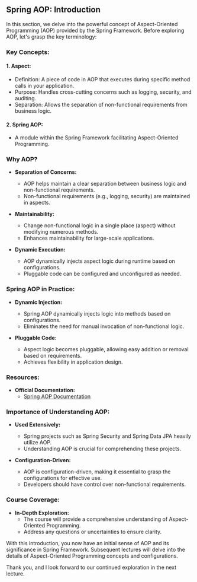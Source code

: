 ## Spring AOP: Introduction

In this section, we delve into the powerful concept of Aspect-Oriented Programming (AOP) provided by the Spring Framework. Before exploring AOP, let's grasp the key terminology:

### Key Concepts:

#### 1. **Aspect:**
   - Definition: A piece of code in AOP that executes during specific method calls in your application.
   - Purpose: Handles cross-cutting concerns such as logging, security, and auditing.
   - Separation: Allows the separation of non-functional requirements from business logic.

#### 2. **Spring AOP:**
   - A module within the Spring Framework facilitating Aspect-Oriented Programming.

### Why AOP?

- **Separation of Concerns:**
  - AOP helps maintain a clear separation between business logic and non-functional requirements.
  - Non-functional requirements (e.g., logging, security) are maintained in aspects.

- **Maintainability:**
  - Change non-functional logic in a single place (aspect) without modifying numerous methods.
  - Enhances maintainability for large-scale applications.

- **Dynamic Execution:**
  - AOP dynamically injects aspect logic during runtime based on configurations.
  - Pluggable code can be configured and unconfigured as needed.

### Spring AOP in Practice:

- **Dynamic Injection:**
  - Spring AOP dynamically injects logic into methods based on configurations.
  - Eliminates the need for manual invocation of non-functional logic.

- **Pluggable Code:**
  - Aspect logic becomes pluggable, allowing easy addition or removal based on requirements.
  - Achieves flexibility in application design.

### Resources:

- **Official Documentation:**
  - [Spring AOP Documentation](https://docs.spring.io/spring-framework/docs/current/reference/html/core.html#aop)

### Importance of Understanding AOP:

- **Used Extensively:**
  - Spring projects such as Spring Security and Spring Data JPA heavily utilize AOP.
  - Understanding AOP is crucial for comprehending these projects.

- **Configuration-Driven:**
  - AOP is configuration-driven, making it essential to grasp the configurations for effective use.
  - Developers should have control over non-functional requirements.

### Course Coverage:

- **In-Depth Exploration:**
  - The course will provide a comprehensive understanding of Aspect-Oriented Programming.
  - Address any questions or uncertainties to ensure clarity.

With this introduction, you now have an initial sense of AOP and its significance in Spring Framework. Subsequent lectures will delve into the details of Aspect-Oriented Programming concepts and configurations.

Thank you, and I look forward to our continued exploration in the next lecture.